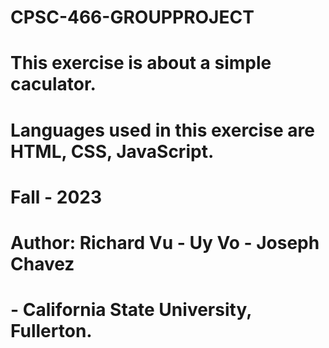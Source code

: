 # CPSC-466-GROUPPROJECT
# This exercise is about a simple caculator.
# Languages used in this exercise are HTML, CSS, JavaScript.
# Fall - 2023
# Author: Richard Vu - Uy Vo - Joseph Chavez
# - California State University, Fullerton.
